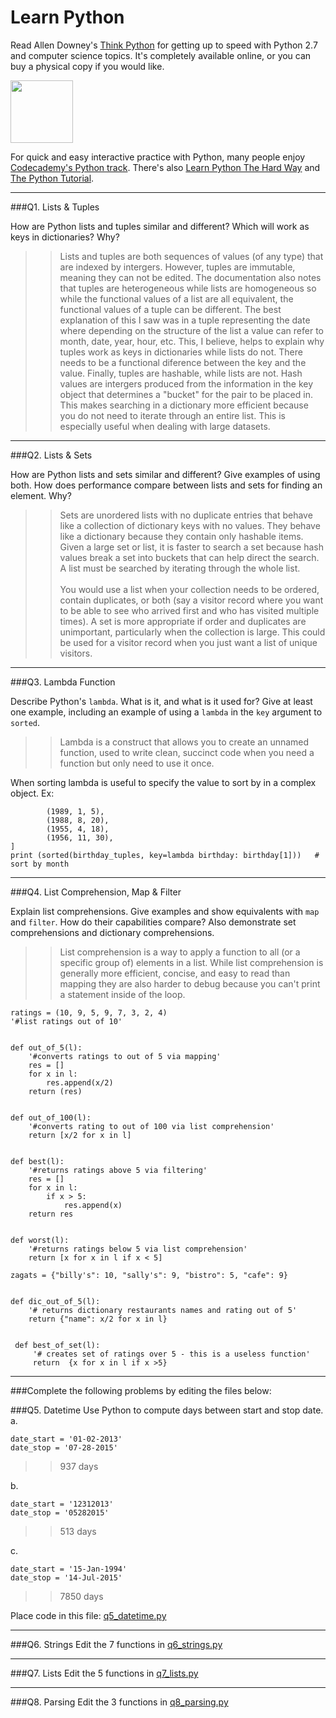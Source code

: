 # Learn Python

Read Allen Downey's [Think Python](http://www.greenteapress.com/thinkpython/) for getting up to speed with Python 2.7 and computer science topics. It's completely available online, or you can buy a physical copy if you would like.

<a href="http://www.greenteapress.com/thinkpython/"><img src="img/think_python.png" style="width: 100px;" target="_blank"></a>

For quick and easy interactive practice with Python, many people enjoy [Codecademy's Python track](http://www.codecademy.com/en/tracks/python). There's also [Learn Python The Hard Way](http://learnpythonthehardway.org/book/) and [The Python Tutorial](https://docs.python.org/2/tutorial/).

---

###Q1. Lists &amp; Tuples

How are Python lists and tuples similar and different? Which will work as keys in dictionaries? Why?

>> Lists and tuples are both sequences of values (of any type) that are indexed by intergers. However, tuples are immutable, meaning they can not be edited. The documentation also notes that tuples are heterogeneous while lists are homogeneous so while the functional values of a list are all equivalent, the functional values of a tuple can be different. The best explanation of this I saw was in a tuple representing the date where depending on the structure of the list a value can refer to month, date, year, hour, etc. This, I believe, helps to explain why tuples work as keys in dictionaries while lists do not. There needs to be a functional diference between the key and the value. Finally, tuples are hashable, while lists are not. Hash values are intergers produced from the information in the key object that determines a "bucket" for the pair to be placed in. This makes searching in a dictionary more efficient because you do not need to iterate through an entire list. This is especially useful when dealing with large datasets.

---

###Q2. Lists &amp; Sets

How are Python lists and sets similar and different? Give examples of using both. How does performance compare between lists and sets for finding an element. Why?

>> Sets are unordered lists with no duplicate entries that behave like a collection of dictionary keys with no values. They behave like a dictionary because they contain only hashable items. Given a large set or list, it is faster to search a set because hash values break a set into buckets that can help direct the search. A list must be searched by iterating through the whole list. </br></br>
You would use a list when your collection needs to be ordered, contain duplicates, or both (say a visitor record where you want to be able to see who arrived first and who has visited multiple times). A set is more appropriate if order and duplicates are unimportant, particularly when the collection is large. This could be used for a visitor record when you just want a list of unique visitors. 

---

###Q3. Lambda Function

Describe Python's `lambda`. What is it, and what is it used for? Give at least one example, including an example of using a `lambda` in the `key` argument to `sorted`.

>> Lambda is a construct that allows you to create an unnamed function, used to write clean, succinct code when you need a function but only need to use it once. </br>

When sorting lambda is useful to specify the value to sort by in a complex object. Ex: </br>
```birthday_tuples = [
        (1989, 1, 5),
        (1988, 8, 20),
        (1955, 4, 18),
        (1956, 11, 30),
]
print (sorted(birthday_tuples, key=lambda birthday: birthday[1]))   # sort by month
```

---

###Q4. List Comprehension, Map &amp; Filter

Explain list comprehensions. Give examples and show equivalents with `map` and `filter`. How do their capabilities compare? Also demonstrate set comprehensions and dictionary comprehensions.

>> List comprehension is a way to apply a function to all (or a specific group of) elements in a list. While list comprehension is generally more efficient, concise, and easy to read than mapping they are also harder to debug because you can't print a statement inside of the loop. 

```
ratings = (10, 9, 5, 9, 7, 3, 2, 4)
'#list ratings out of 10'


def out_of_5(l):
    '#converts ratings to out of 5 via mapping'
    res = []
    for x in l:
        res.append(x/2)
    return (res)


def out_of_100(l):
    '#converts rating to out of 100 via list comprehension'
    return [x/2 for x in l]
 

def best(l):
    '#returns ratings above 5 via filtering'
    res = []
    for x in l:
        if x > 5:
            res.append(x)
    return res


def worst(l):
    '#returns ratings below 5 via list comprehension'
    return [x for x in l if x < 5]

zagats = {"billy's": 10, "sally's": 9, "bistro": 5, "cafe": 9}


def dic_out_of_5(l):
    '# returns dictionary restaurants names and rating out of 5'
    return {"name": x/2 for x in l}


 def best_of_set(l):
     '# creates set of ratings over 5 - this is a useless function'
     return  {x for x in l if x >5}
```

---

###Complete the following problems by editing the files below:

###Q5. Datetime
Use Python to compute days between start and stop date.   
a.  

```
date_start = '01-02-2013'    
date_stop = '07-28-2015'
```

>> 937 days

b.  
```
date_start = '12312013'  
date_stop = '05282015'  
```

>> 513 days

c.  
```
date_start = '15-Jan-1994'      
date_stop = '14-Jul-2015'  
```

>> 7850 days

Place code in this file: [q5_datetime.py](python/q5_datetime.py)

---

###Q6. Strings
Edit the 7 functions in [q6_strings.py](python/q6_strings.py)

---

###Q7. Lists
Edit the 5 functions in [q7_lists.py](python/q7_lists.py)

---

###Q8. Parsing
Edit the 3 functions in [q8_parsing.py](python/q8_parsing.py)





